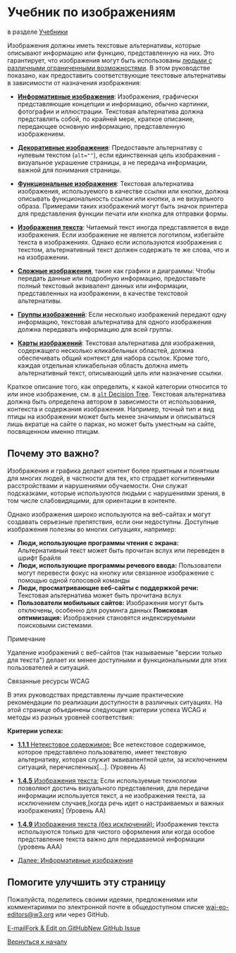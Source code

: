 Учебник по изображениям
===============

в разделе [Учебники](/WAI/tutorials/)

Изображения должны иметь текстовые альтернативы, которые описывают информацию или функцию, представленную на них. Это гарантирует, что изображения могут быть использованы [людьми с различными ограниченными возможностями](#why-is-this-important). В этом руководстве показано, как предоставить соответствующие текстовые альтернативы в зависимости от назначения изображения:

* **[Информативные изображения](/WAI/tutorials/images/informative/)**: Изображения, графически представляющие концепции и информацию, обычно картинки, фотографии и иллюстрации. Текстовая альтернатива должна представлять собой, по крайней мере, краткое описание, передающее основную информацию, представленную изображением.

* **[Декоративные изображения](/WAI/tutorials/images/decorative/)**: Предоставьте альтернативу с нулевым текстом (`alt=""`), если единственная цель изображения - визуальное украшение страницы, а не передача информации, важной для понимания страницы.

* **[Функциональные изображения](/WAI/tutorials/images/functional/)**: Текстовая альтернатива изображения, используемого в качестве ссылки или кнопки, должна описывать функциональность ссылки или кнопки, а не визуального образа. Примерами таких изображений могут быть значок принтера для представления функции печати или кнопка для отправки формы.

* **[Изображения текста](/WAI/tutorials/images/textual/)**: Читаемый текст иногда представляется в виде изображения. Если изображение не является логотипом, избегайте текста в изображениях. Однако если используются изображения с текстом, альтернативный текст должен содержать те же слова, что и на изображении.

* **[Сложные изображения](/WAI/tutorials/images/complex/)**, такие как графики и диаграммы: Чтобы передать данные или подробную информацию, предоставьте полный текстовый эквивалент данных или информации, представленных на изображении, в качестве текстовой альтернативы.

* **[Группы изображений](/WAI/tutorials/images/groups/)**: Если несколько изображений передают одну информацию, текстовая альтернатива для одного изображения должна передавать информацию для всей группы.

* **[Карты изображений](/WAI/tutorials/images/imagemap/)**: Текстовая альтернатива для изображения, содержащего несколько кликабельных областей, должна обеспечивать общий контекст для набора ссылок. Кроме того, каждая отдельная кликабельная область должна иметь альтернативный текст, описывающий цель или назначение ссылки.


Краткое описание того, как определить, к какой категории относится то или иное изображение, см. в [`alt` Decision Tree](/WAI/tutorials/images/decision-tree/). Текстовая альтернатива должна быть определена автором в зависимости от использования, контекста и содержания изображения. Например, точный тип и вид птицы на изображении может быть менее значимым и описываться лишь вкратце на сайте о парках, но может быть уместным на сайте, посвященном именно птицам.

Почему это важно?
----------------------

Изображения и графика делают контент более приятным и понятным для многих людей, в частности для тех, кто страдает когнитивными расстройствами и нарушениями обучаемости. Они служат подсказками, которые используются людьми с нарушениями зрения, в том числе слабовидящими, для ориентации в контенте.

Однако изображения широко используются на веб-сайтах и могут создавать серьезные препятствия, если они недоступны. Доступные изображения полезны во многих ситуациях, например:

* **Люди, использующие программы чтения с экрана:** Альтернативный текст может быть прочитан вслух или переведен в шрифт Брайля
* **Люди, использующие программы речевого ввода:** Пользователи могут перевести фокус на кнопку или связанное изображение с помощью одной голосовой команды
* **Люди, просматривающие веб-сайты с поддержкой речи:** Текстовая альтернатива может быть прочитана вслух
* **Пользователи мобильных сайтов:** Изображения могут быть отключены, особенно для роуминга данных
  **Поисковая оптимизация:** Изображения становятся индексируемыми поисковыми системами.

Примечание

Удаление изображений с веб-сайтов (так называемые "версии только для текста") делает их менее доступными и функциональными для этих пользователей и ситуаций.

Связанные ресурсы WCAG

В этих руководствах представлены лучшие практические рекомендации по реализации доступности в различных ситуациях. На этой странице объединены следующие критерии успеха WCAG и методы из разных уровней соответствия:

**Критерии успеха:**

* [**1.1.1** Нетекстовое содержимое:](https://www.w3.org/WAI/WCAG21/quickref/#qr-text-equiv-all) Все нетекстовое содержимое, которое представлено пользователю, имеет текстовую альтернативу, которая служит эквивалентной цели, за исключением ситуаций, перечисленных\[...\]. (Уровень A)
* [**1.4.5** Изображения текста:](https://www.w3.org/WAI/WCAG21/quickref/#qr-visual-audio-contrast-text-presentation) Если используемые технологии позволяют достичь визуального представления, для передачи информации используется текст, а не изображения текста, за исключением случаев,\[когда речь идет о настраиваемых и важных изображениях\] (Уровень АА)
* [**1.4.9** Изображения текста (без исключений):](https://www.w3.org/WAI/WCAG21/quickref/#qr-visual-audio-contrast-text-images) Изображения текста используются только для чистого оформления или когда особое представление текста важно для передаваемой информации (уровень ААА)

* [Далее: Информативные изображения](/WAI/tutorials/images/informative/)

Помогите улучшить эту страницу
----------------------

Пожалуйста, поделитесь своими идеями, предложениями или комментариями по электронной почте в общедоступном списке [wai-eo-editors@w3.org](mailto:wai-eo-editors@w3.org?subject=%5Ben%5D%20Images%20Tutorial&body=%5Bput%20comment%20here...%5D%0A%0A) или через GitHub.

[E-mail](mailto:wai-eo-editors@w3.org?subject=%5Ben%5D%20Images%20Tutorial&body=%5Bput%20comment%20here...%5D%0A%0A)[Fork & Edit on GitHub](https://github.com/w3c/wai-tutorials/edit/master-2.0/content/images/index.md)[New GitHub Issue](https://github.com/w3c/wai-tutorials/issues/new?template=content-issue.yml&wai-url=https://www.w3.org/WAI/tutorials/images/)

[Вернуться к началу](#top)
